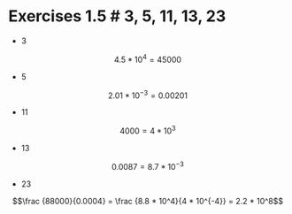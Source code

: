 
# Exercises 1.5 # 3, 5, 11, 13, 23

* 3

$$4.5 * 10^4 = 45000$$

* 5

$$2.01 * 10^{-3} = 0.00201$$

* 11

$$4000 = 4 * 10^3$$

* 13

$$0.0087 = 8.7 * 10^{-3}$$

* 23

$$\frac {88000}{0.0004} = \frac {8.8 * 10^4}{4 * 10^{-4}} = 2.2 * 10^8$$
